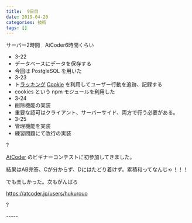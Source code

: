 ```yaml
---
title:  9日目
date: 2019-04-20
categories: 技術
tags: []
---
```

<p>サーバー2時間　AtCoder6時間くらい</p>
<ul>
<li>3-22</li>
<li>データベースにデータを保存する</li>
<li>今回は PostgleSQL を用いた</li>
<li>3-23</li>
<li>ト<a class="keyword" href="http://d.hatena.ne.jp/keyword/%A5%E9%A5%C3%A5%AD%A5%F3%A5%B0">ラッキング</a> <a class="keyword" href="http://d.hatena.ne.jp/keyword/Cookie">Cookie</a> を利用してユーザー行動を追跡、記録する</li>
<li>cookies という npm モジュールを利用した</li>
<li>3-24</li>
<li>削除機能の実装</li>
<li>重要な認可はクライアント、サーバーサイド、両方で行う必要がある。</li>
<li>3-25</li>
<li>管理機能を実装</li>
<li>練習問題にて改行の実装</li>
</ul>
<p>?</p>
<p><a class="keyword" href="http://d.hatena.ne.jp/keyword/AtCoder">AtCoder</a> のビギナーコンテストに初参加してきました。</p>
<p>結果はAB完答、Cが分からず、Dにはたどり着けず。累積和ってなんじゃ！！！</p>
<p>でも楽しかった。次もがんばろ</p>
<p><a href="https://atcoder.jp/users/hukurouo">https://atcoder.jp/users/hukurouo</a></p>
<p>?</p>
-----
